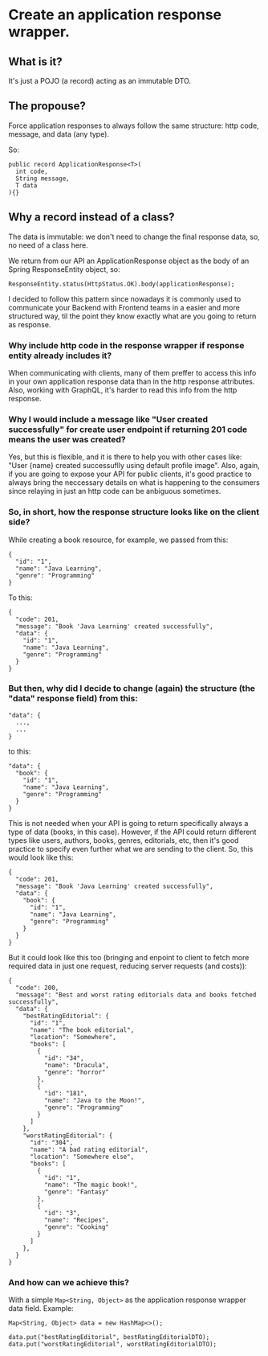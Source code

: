 # Create an application response wrapper.

## What is it?
It's just a POJO (a record) acting as an immutable DTO.

## The propouse?
Force application responses to always follow the same structure: http code, message, and data (any type).

So:

```
public record ApplicationResponse<T>(
  int code,
  String message,
  T data
){}
```

## Why a record instead of a class?
The data is immutable: we don't need to change the final response data, so, no need of a class here.

We return from our API an ApplicationResponse object as the body of an Spring ResponseEntity object, so:

```
ResponseEntity.status(HttpStatus.OK).body(applicationResponse);
```

I decided to follow this pattern since nowadays it is commonly used to communicate your Backend with Frontend teams in a easier and more structured way, til the point they know exactly what are you going to return as response. 


### Why include http code in the response wrapper if response entity already includes it?
When communicating with clients, many of them preffer to access this info in your own application response data than in the http response attributes.
Also, working with GraphQL, it's harder to read this info from the http response.


### Why I would include a message like "User created successfully" for create user endpoint if returning 201 code means the user was created?
Yes, but this is flexible, and it is there to help you with other cases like: "User {name} created successuflly using default profile image".
Also, again, if you are going to expose your API for public clients, it's good practice to always bring the neccessary details on what is happening to the consumers since relaying in just an http code can be anbiguous sometimes.

### So, in short, how the response structure looks like on the client side?

While creating a book resource, for example, we passed from this:

```
{
  "id": "1",
  "name": "Java Learning",
  "genre": "Programming"
}
```

To this:

```
{
  "code": 201,
  "message": "Book 'Java Learning' created successfully",
  "data": {
    "id": "1",
    "name": "Java Learning",
    "genre": "Programming"
  }
}
```

### But then, why did I decide to change (again) the structure (the "data" response field) from this:

```
"data": {
  ...,
  ...
}
```

to this:

```
"data": {
  "book": {
    "id": "1",
    "name": "Java Learning",
    "genre": "Programming"
  }
}
```

This is not needed when your API is going to return specifically always a type of data (books, in this case). However, if the API could return different types like users, authors, books, genres, editorials, etc, then it's good practice to specify even further what we are sending to the client.
So, this would look like this:

```
{
  "code": 201,
  "message": "Book 'Java Learning' created successfully",
  "data": {
    "book": {
      "id": "1",
      "name": "Java Learning",
      "genre": "Programming"
    }
  }
}
```

But it could look like this too (bringing and enpoint to client to fetch more required data in just one request, reducing server requests (and costs)):

```
{
  "code": 200,
  "message": "Best and worst rating editorials data and books fetched successfully",
  "data": {
    "bestRatingEditorial": {
      "id": "1",
      "name": "The book editorial",
      "location": "Somewhere",
      "books": [
        {
          "id": "34",
          "name": "Dracula",
          "genre": "horror"
        },
        {
          "id": "181",
          "name": "Java to the Moon!",
          "genre": "Programming"
        }
      ]
    },
    "worstRatingEditorial": {
      "id": "304",
      "name": "A bad rating editorial",
      "location": "Somewhere else",
      "books": [
        {
          "id": "1",
          "name": "The magic book!",
          "genre": "Fantasy"
        },
        {
          "id": "3",
          "name": "Recipes",
          "genre": "Cooking"
        }
      ]
    },
  }
}
```

### And how can we achieve this?

With a simple ```Map<String, Object>``` as the application response wrapper data field. Example:
```
Map<String, Object> data = new HashMap<>();

data.put("bestRatingEditorial", bestRatingEditorialDTO);
data.put("worstRatingEditorial", worstRatingEditorialDTO);
```

